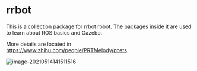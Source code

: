 # rrbot

This is a collection package for rrbot robot. The packages inside it are used to learn about ROS basics and Gazebo.

More details are located in https://www.zhihu.com/people/PRTMelody/posts.

![image-20210514141511516](C:\Users\Pan\AppData\Roaming\Typora\typora-user-images\image-20210514141511516.png)